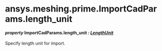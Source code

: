 # ansys.meshing.prime.ImportCadParams.length_unit

<a id="ansys.meshing.prime.ImportCadParams.length_unit"></a>

#### *property* ImportCadParams.length_unit *: [LengthUnit](ansys.meshing.prime.LengthUnit.md#ansys.meshing.prime.LengthUnit)*

Specify length unit for import.

<!-- !! processed by numpydoc !! -->
